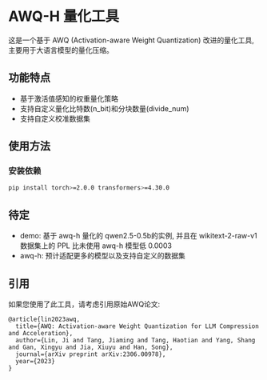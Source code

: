 # AWQ-H 量化工具

这是一个基于 AWQ (Activation-aware Weight Quantization) 改进的量化工具,主要用于大语言模型的量化压缩。

## 功能特点

- 基于激活值感知的权重量化策略
- 支持自定义量化比特数(n_bit)和分块数量(divide_num)
- 支持自定义校准数据集

## 使用方法

### 安装依赖

```bash
pip install torch>=2.0.0 transformers>=4.30.0 
```

## 待定
- demo: 基于 awq-h 量化的 qwen2.5-0.5b的实例, 并且在 wikitext-2-raw-v1 数据集上的 PPL 比未使用 awq-h 模型低 0.0003
- awq-h: 预计适配更多的模型以及支持自定义的数据集

## 引用

如果您使用了此工具，请考虑引用原始AWQ论文:

```
@article{lin2023awq,
  title={AWQ: Activation-aware Weight Quantization for LLM Compression and Acceleration},
  author={Lin, Ji and Tang, Jiaming and Tang, Haotian and Yang, Shang and Gan, Xingyu and Jia, Xiuyu and Han, Song},
  journal={arXiv preprint arXiv:2306.00978},
  year={2023}
}
```
